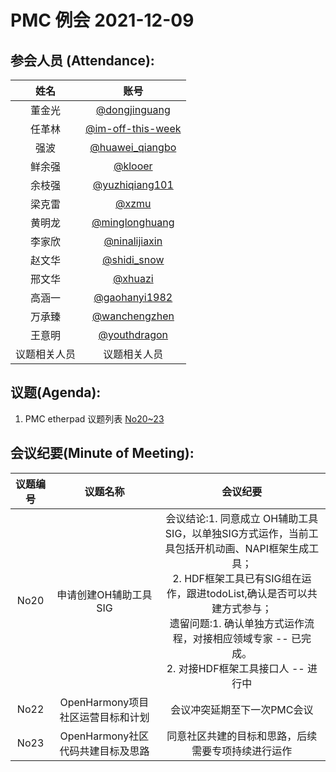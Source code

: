 # PMC 例会 2021-12-09
 
 ## 参会人员 (Attendance):
 | 姓名 | 账号   | 
| :----: | :----: | 
| 董金光 |[@dongjinguang](https://gitee.com/dongjinguang) |
| 任革林 | [@im-off-this-week](https://gitee.com/im-off-this-week) | 
| 强波 | [@huawei_qiangbo](https://gitee.com/huawei_qiangbo) | 
| 鲜余强 | [@klooer](https://gitee.com/klooer) | 
| 余枝强 | [@yuzhiqiang101](https://gitee.com/yuzhiqiang101) | 
| 梁克雷 | [@xzmu](https://gitee.com/xzmu) | 
| 黄明龙 | [@minglonghuang](https://gitee.com/minglonghuang) |
| 李家欣 | [@ninalijiaxin](https://gitee.com/ninalijiaxin) | 
| 赵文华 | [@shidi_snow](https://gitee.com/shidi_snow) |
| 邢文华 | [@xhuazi](https://gitee.com/xhuazi) | 
| 高涵一 | [@gaohanyi1982](https://gitee.com/gaohanyi1982) | 
| 万承臻 | [@wanchengzhen](https://gitee.com/wanchengzhen) |
| 王意明 | [@youthdragon](https://gitee.com/youthdragon) |
| 议题相关人员 | 议题相关人员|


 ## 议题(Agenda):
 
1. PMC etherpad 议题列表 [No20~23](https://etherpad.openharmony.cn/p/pmc)


## 会议纪要(Minute of Meeting):

| 议题编号 | 议题名称 |会议纪要 |
| :----: | :----: |  :----: | 
| No20 | 申请创建OH辅助工具SIG | 会议结论:1. 同意成立 OH辅助工具SIG，以单独SIG方式运作，当前工具包括开机动画、NAPI框架生成工具； <br> 2. HDF框架工具已有SIG组在运作，跟进todoList,确认是否可以共建方式参与；<br> 遗留问题:1. 确认单独方式运作流程，对接相应领域专家 -- 已完成。<br> 2. 对接HDF框架工具接口人 -- 进行中|
| No22| OpenHarmony项目社区运营目标和计划 | 会议冲突延期至下一次PMC会议 |
| No23 | OpenHarmony社区代码共建目标及思路 | 同意社区共建的目标和思路，后续需要专项持续进行运作 |


